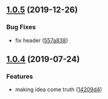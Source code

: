## [1.0.5](https://github.com/ymc-github/write-api-doc/compare/v1.0.4...v1.0.5) (2019-12-26)


### Bug Fixes

* fix header ([557a838](https://github.com/ymc-github/write-api-doc/commit/557a83891c4a995d144024a92d097ff49d11a66e))



## [1.0.4](https://github.com/ymc-github/write-api-doc/compare/14209d46038148b5e93ff2995d119b6871c57f60...v1.0.4) (2019-07-24)


### Features

* making idea come truth ([14209d4](https://github.com/ymc-github/write-api-doc/commit/14209d46038148b5e93ff2995d119b6871c57f60))



